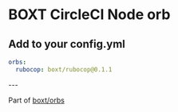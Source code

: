 # BOXT CircleCI Node orb

<!-- VERSION_SNIPPET_START -->
## Add to your config.yml

``` yml
orbs:
  rubocop: boxt/rubocop@0.1.1

```

---<!-- VERSION_SNIPPET_END -->

Part of [boxt/orbs](https://github.com/boxt/orbs)

